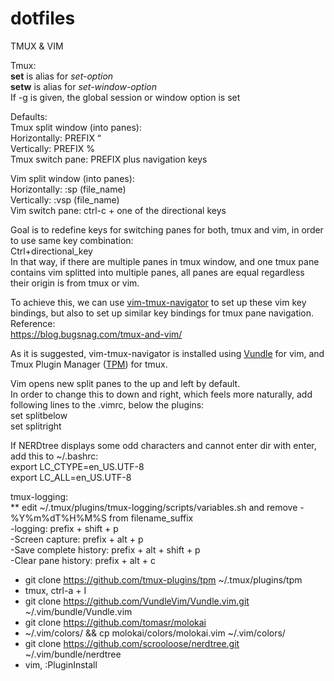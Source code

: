 # dotfiles
TMUX & VIM

Tmux:  
**set** is alias for *set-option*  
**setw** is alias for *set-window-option*  
	If -g is given, the global session or window option is set


Defaults:  
Tmux split window (into panes):  
Horizontally: PREFIX “  
Vertically:     PREFIX %  
Tmux switch pane: PREFIX plus navigation keys  
  
Vim split window (into panes):  
Horizontally: :sp (file_name)  
Vertically:      :vsp (file_name)  
Vim switch pane: ctrl-c + one of the directional keys  


Goal is to redefine keys for switching panes for both, tmux and vim, in order to use same key combination:  
Ctrl+directional_key  
In that way, if there are multiple panes in tmux window, and one tmux pane contains vim splitted into multiple panes, all panes are equal regardless their origin is from tmux or vim.  

To achieve this, we can use [vim-tmux-navigator](https://github.com/christoomey/vim-tmux-navigator) to set up these vim key bindings, but also to set up similar key bindings for tmux pane navigation.  
Reference:  
https://blog.bugsnag.com/tmux-and-vim/  

As it is suggested, vim-tmux-navigator is installed using [Vundle](https://github.com/VundleVim/Vundle.vim) for vim, and Tmux Plugin Manager ([TPM](https://github.com/tmux-plugins/tpm)) for tmux.  


Vim opens new split panes to the up and left by default.  
In order to change this to down and right, which feels more naturally, add following lines to the .vimrc, below the plugins:  
set splitbelow  
set splitright  

If NERDtree displays some odd characters and cannot enter dir with enter, add this to ~/.bashrc:  
export LC_CTYPE=en_US.UTF-8  
export LC_ALL=en_US.UTF-8  
  
tmux-logging:  
** edit ~/.tmux/plugins/tmux-logging/scripts/variables.sh and remove -%Y%m%dT%H%M%S from filename_suffix  
-logging: prefix + shift + p  
-Screen capture: prefix + alt + p  
-Save complete history: prefix + alt + shift + p  
-Clear pane history: prefix + alt + c  

- git clone https://github.com/tmux-plugins/tpm ~/.tmux/plugins/tpm
- tmux, ctrl-a + I
- git clone https://github.com/VundleVim/Vundle.vim.git ~/.vim/bundle/Vundle.vim
- git clone https://github.com/tomasr/molokai
- ~/.vim/colors/ && cp molokai/colors/molokai.vim ~/.vim/colors/
- git clone https://github.com/scrooloose/nerdtree.git ~/.vim/bundle/nerdtree
- vim, :PluginInstall
